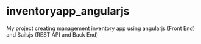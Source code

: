 # inventoryapp_angularjs
My project creating management inventory app using angularjs (Front End) and Sailsjs (REST API and Back End)
